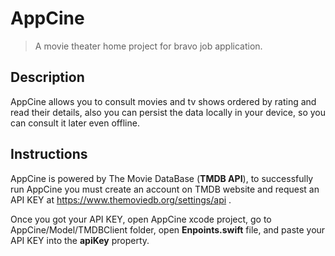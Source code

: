 # AppCine
> A movie theater home project for bravo job application.

## Description
 AppCine allows you to consult movies and tv shows ordered by rating and read their details, also you can persist the data locally in your device, so you can consult it later even offline. 

## Instructions 
AppCine is powered by The Movie DataBase (**TMDB API**), to successfully run AppCine you must create an account on TMDB website and request an API KEY at https://www.themoviedb.org/settings/api .

 Once you got your API KEY, open AppCine xcode project, go to AppCine/Model/TMDBClient folder, open **Enpoints.swift** file, and paste your API KEY into the **apiKey** property.
